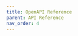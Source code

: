 ```yaml
---
title: OpenAPI Reference
parent: API Reference
nav_order: 4
---
```


<!-- client-rendered openapi UI copied from FastAPI -->

<link type="text/css" rel="stylesheet" href="https://cdn.jsdelivr.net/npm/swagger-ui-dist@3/swagger-ui.css">
<script src="https://cdn.jsdelivr.net/npm/swagger-ui-dist@4.1/swagger-ui-bundle.js"></script>
<!-- `SwaggerUIBundle` is now available on the page -->

<!-- render the ui here -->
<div id="openapi-ui"></div>

<script>
const ui = SwaggerUIBundle({
  url: 'https://raw.githubusercontent.com/TU-Wien-dataLAB/aqueduct/refs/heads/9-add-api-documentation/docs/openapi.yaml',
  dom_id: '#openapi-ui',
  presets: [
    SwaggerUIBundle.presets.apis,
    SwaggerUIBundle.SwaggerUIStandalonePreset
  ],
  layout: "BaseLayout",
  deepLinking: true,
  showExtensions: true,
  showCommonExtensions: true,
});
</script>